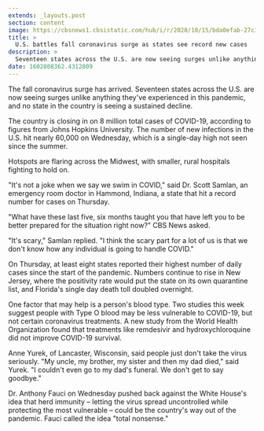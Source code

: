 ```yaml
--- 
extends: _layouts.post 
section: content 
image: https://cbsnews1.cbsistatic.com/hub/i/r/2020/10/15/bda0efab-27c1-46ad-8034-a74c91826a4f/thumbnail/1200x630/1e4322a8baee5e370eadd05a21a835c5/1602801668990.png 
title: > 
  U.S. battles fall coronavirus surge as states see record new cases 
description: > 
  Seventeen states across the U.S. are now seeing surges unlike anything they've experienced in this pandemic, and no state in the country is seeing a sustained decline.The country is closing in on 8 million total cases of COVID-19, according to figures from Johns Hopkins University."It's not a joke when we say we swim in COVID," said Dr. Scott Samlan, an emergency room doctor in Hammond, Indiana, a state that hit a record number for cases on Thursday.On Thursday, at least eight states reported their highest number of daily cases since the start of the pandemic.Two studies this week suggest people with Type O blood may be less vulnerable to COVID-19, but not certain coronavirus treatments. 
date: 1602808362.4312809 
--- 
```

The fall coronavirus surge has arrived. Seventeen states across the U.S. are now seeing surges unlike anything they've experienced in this pandemic, and no state in the country is seeing a sustained decline.

The country is closing in on 8 million total cases of COVID-19, according to figures from Johns Hopkins University. The number of new infections in the U.S. hit nearly 60,000 on Wednesday, which is a single-day high not seen since the summer.

Hotspots are flaring across the Midwest, with smaller, rural hospitals fighting to hold on.

"It's not a joke when we say we swim in COVID," said Dr. Scott Samlan, an emergency room doctor in Hammond, Indiana, a state that hit a record number for cases on Thursday.

"What have these last five, six months taught you that have left you to be better prepared for the situation right now?" CBS News asked.

"It's scary," Samlan replied. "I think the scary part for a lot of us is that we don't know how any individual is going to handle COVID."

On Thursday, at least eight states reported their highest number of daily cases since the start of the pandemic. Numbers continue to rise in New Jersey, where the positivity rate would put the state on its own quarantine list, and Florida's single day death toll doubled overnight.

One factor that may help is a person's blood type. Two studies this week suggest people with Type O blood may be less vulnerable to COVID-19, but not certain coronavirus treatments. A new study from the World Health Organization found that treatments like remdesivir and hydroxychloroquine did not improve COVID-19 survival.

Anne Yurek, of Lancaster, Wisconsin, said people just don't take the virus seriously. "My uncle, my brother, my sister and then my dad died," said Yurek. "I couldn't even go to my dad's funeral. We don't get to say goodbye."

Dr. Anthony Fauci on Wednesday pushed back against the White House's idea that herd immunity – letting the virus spread uncontrolled while protecting the most vulnerable – could be the country's way out of the pandemic. Fauci called the idea "total nonsense."